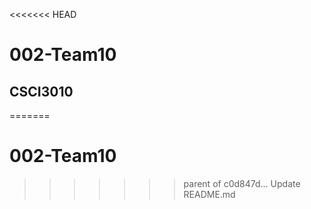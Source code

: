 <<<<<<< HEAD
# 002-Team10

## CSCI3010


=======
# 002-Team10
>>>>>>> parent of c0d847d... Update README.md
